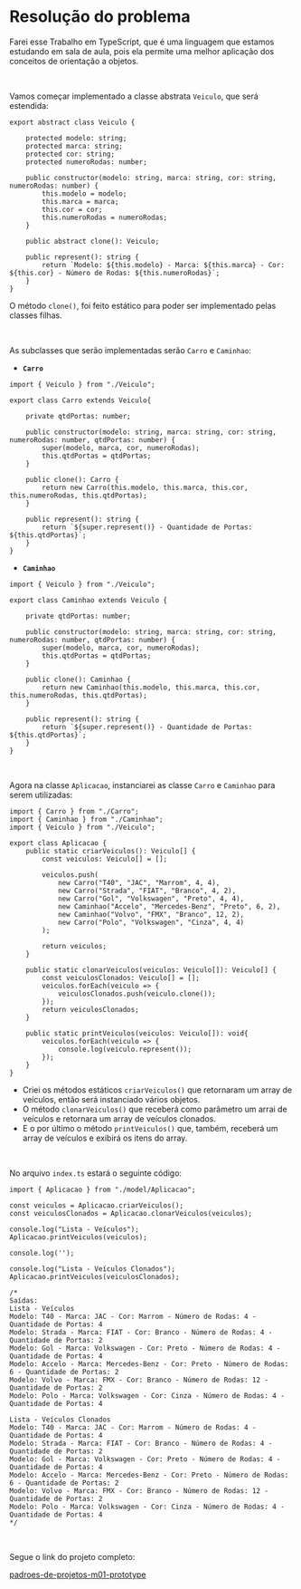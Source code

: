 # Resolução do problema

Farei esse Trabalho em TypeScript, que é uma linguagem que estamos estudando em sala de aula, pois ela permite uma melhor aplicação dos conceitos de orientação a objetos.

<br>

Vamos começar implementado a classe abstrata `Veiculo`, que será estendida:

```tsx
export abstract class Veiculo {

    protected modelo: string;
    protected marca: string;
    protected cor: string;
    protected numeroRodas: number;

    public constructor(modelo: string, marca: string, cor: string, numeroRodas: number) {
        this.modelo = modelo;
        this.marca = marca;
        this.cor = cor;
        this.numeroRodas = numeroRodas;
    }

    public abstract clone(): Veiculo;

    public represent(): string {
        return `Modelo: ${this.modelo} - Marca: ${this.marca} - Cor: ${this.cor} - Número de Rodas: ${this.numeroRodas}`;
    }
}
```

O método `clone()`, foi feito estático para poder ser implementado pelas classes filhas.

<br>

As subclasses que serão implementadas serão `Carro` e `Caminhao`:

- **`Carro`**

```tsx
import { Veiculo } from "./Veiculo";

export class Carro extends Veiculo{
    
    private qtdPortas: number;

    public constructor(modelo: string, marca: string, cor: string, numeroRodas: number, qtdPortas: number) {
        super(modelo, marca, cor, numeroRodas);
        this.qtdPortas = qtdPortas;
    }

    public clone(): Carro {
        return new Carro(this.modelo, this.marca, this.cor, this.numeroRodas, this.qtdPortas);
    }

    public represent(): string {
        return `${super.represent()} - Quantidade de Portas: ${this.qtdPortas}`;
    }
}
```

- **`Caminhao`**

```tsx
import { Veiculo } from "./Veiculo";

export class Caminhao extends Veiculo {
    
    private qtdPortas: number;

    public constructor(modelo: string, marca: string, cor: string, numeroRodas: number, qtdPortas: number) {
        super(modelo, marca, cor, numeroRodas);
        this.qtdPortas = qtdPortas;
    }

    public clone(): Caminhao {
        return new Caminhao(this.modelo, this.marca, this.cor, this.numeroRodas, this.qtdPortas);
    }

    public represent(): string {
        return `${super.represent()} - Quantidade de Portas: ${this.qtdPortas}`;
    }
}
```

<br>

Agora na classe `Aplicacao`,  instanciarei as classe `Carro` e `Caminhao` para serem utilizadas:

```tsx
import { Carro } from "./Carro";
import { Caminhao } from "./Caminhao";
import { Veiculo } from "./Veiculo";

export class Aplicacao {
    public static criarVeiculos(): Veiculo[] {
        const veiculos: Veiculo[] = [];

        veiculos.push(
            new Carro("T40", "JAC", "Marrom", 4, 4),
            new Carro("Strada", "FIAT", "Branco", 4, 2),
            new Carro("Gol", "Volkswagen", "Preto", 4, 4),
            new Caminhao("Accelo", "Mercedes-Benz", "Preto", 6, 2),
            new Caminhao("Volvo", "FMX", "Branco", 12, 2),
            new Carro("Polo", "Volkswagen", "Cinza", 4, 4)
        );

        return veiculos;
    }

    public static clonarVeiculos(veiculos: Veiculo[]): Veiculo[] {
        const veiculosClonados: Veiculo[] = [];
        veiculos.forEach(veiculo => {
            veiculosClonados.push(veiculo.clone());
        });
        return veiculosClonados;
    }

    public static printVeiculos(veiculos: Veiculo[]): void{
        veiculos.forEach(veiculo => {
            console.log(veiculo.represent());
        });
    }
}
```

- Criei os métodos estáticos `criarVeiculos()` que retornaram um array de veículos, então será instanciado vários objetos.
- O método `clonarVeiculos()` que receberá como parâmetro um arrai de veículos e retornara um array de veículos clonados.
- E o por último o método `printVeiculos()` que, também, receberá um array de veículos e exibirá os itens do array.

<br>

No arquivo `index.ts` estará o seguinte código:

```tsx
import { Aplicacao } from "./model/Aplicacao";

const veiculos = Aplicacao.criarVeiculos();
const veiculosClonados = Aplicacao.clonarVeiculos(veiculos);

console.log("Lista - Veículos");
Aplicacao.printVeiculos(veiculos);

console.log('');

console.log("Lista - Veículos Clonados");
Aplicacao.printVeiculos(veiculosClonados);

/*
Saídas:
Lista - Veículos
Modelo: T40 - Marca: JAC - Cor: Marrom - Número de Rodas: 4 - Quantidade de Portas: 4
Modelo: Strada - Marca: FIAT - Cor: Branco - Número de Rodas: 4 - Quantidade de Portas: 2
Modelo: Gol - Marca: Volkswagen - Cor: Preto - Número de Rodas: 4 - Quantidade de Portas: 4
Modelo: Accelo - Marca: Mercedes-Benz - Cor: Preto - Número de Rodas: 6 - Quantidade de Portas: 2
Modelo: Volvo - Marca: FMX - Cor: Branco - Número de Rodas: 12 - Quantidade de Portas: 2
Modelo: Polo - Marca: Volkswagen - Cor: Cinza - Número de Rodas: 4 - Quantidade de Portas: 4

Lista - Veículos Clonados
Modelo: T40 - Marca: JAC - Cor: Marrom - Número de Rodas: 4 - Quantidade de Portas: 4
Modelo: Strada - Marca: FIAT - Cor: Branco - Número de Rodas: 4 - Quantidade de Portas: 2
Modelo: Gol - Marca: Volkswagen - Cor: Preto - Número de Rodas: 4 - Quantidade de Portas: 4
Modelo: Accelo - Marca: Mercedes-Benz - Cor: Preto - Número de Rodas: 6 - Quantidade de Portas: 2
Modelo: Volvo - Marca: FMX - Cor: Branco - Número de Rodas: 12 - Quantidade de Portas: 2
Modelo: Polo - Marca: Volkswagen - Cor: Cinza - Número de Rodas: 4 - Quantidade de Portas: 4
*/
```

<br>

Segue o link do projeto completo:

[padroes-de-projetos-m01-prototype](https://github.com/marcelofox4/formacao-acelerada-em-programacao-softex/tree/main/03-padroes-de-desenvolvimento-de-software/m1-qual-a-melhor-forma-de-fernando-fazer-bolos-para-que-atenda-todos-os-seus-clientes-diariamente/02-trabalho/prototype-m1/padroes-de-projetos-m01-prototype)
